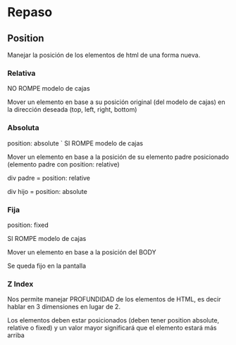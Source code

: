 # Repaso

## Position

Manejar la posición de los elementos de html de una forma nueva.

### Relativa

NO ROMPE modelo de cajas

Mover un elemento en base a su posición original (del modelo de cajas) en la dirección deseada (top, left, right, bottom)

### Absoluta

position: absolute
`
SI ROMPE modelo de cajas

Mover un elemento en base a la posición de su elemento padre posicionado (elemento padre con position: relative)

div padre = position: relative

div hijo = position: absolute

### Fija

position: fixed

SI ROMPE modelo de cajas

Mover un elemento en base a la posición del BODY

Se queda fijo en la pantalla

### Z Index

Nos permite manejar PROFUNDIDAD de los elementos de HTML, es decir hablar en 3 dimensiones en lugar de 2.

Los elementos deben estar posicionados (deben tener position absolute, relative o fixed) y un valor mayor significará que el elemento estará más arriba
